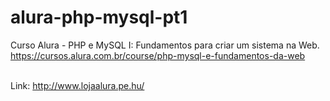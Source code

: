 # alura-php-mysql-pt1
Curso Alura - PHP e MySQL I: Fundamentos para criar um sistema na Web.
</br>https://cursos.alura.com.br/course/php-mysql-e-fundamentos-da-web 

</br>Link: http://www.lojaalura.pe.hu/
